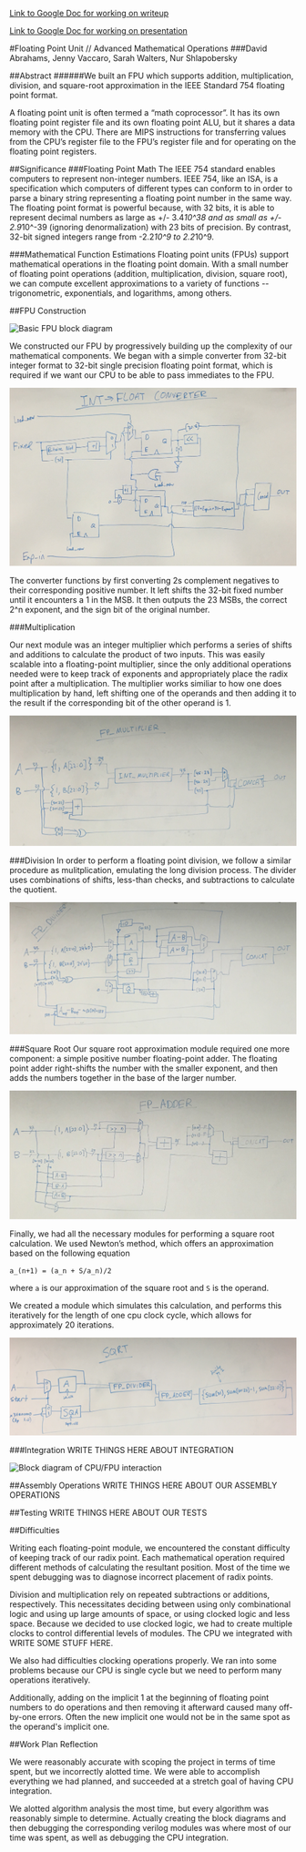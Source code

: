 [Link to Google Doc for working on writeup](https://docs.google.com/document/d/1Hcz5kvzhGNxFzRZeGMU3i1D9Fpzi3pAoX1fYA9cflWI/edit?usp=sharing)

[Link to Google Doc for working on presentation](https://docs.google.com/presentation/d/15q9rChHXG2N1TWunRFMkKt8hkOGpbc3Un-qYIrW7-RI/edit?usp=sharing)

#Floating Point Unit // Advanced Mathematical Operations
###David Abrahams, Jenny Vaccaro, Sarah Walters, Nur Shlapobersky

##Abstract
######We built an FPU which supports addition, multiplication, division, and square-root approximation in the IEEE Standard 754 floating point format.

A floating point unit is often termed a “math coprocessor”. It has its own floating point register file and its own floating point ALU, but it shares a data memory with the CPU. There are MIPS instructions for transferring values from the CPU’s register file to the FPU’s register file and for operating on the floating point registers.



##Significance
###Floating Point Math
The IEEE 754 standard enables computers to represent non-integer numbers. IEEE 754, like an ISA, is a specification which computers of different types can conform to in order to parse a binary string representing a floating point number in the same way. The floating point format is powerful because, with 32 bits, it is able to represent decimal numbers as large as +/- 3.4*10^38 and as small as +/- 2.9*10^-39 (ignoring denormalization) with 23 bits of precision. By contrast, 32-bit signed integers range from -2.2*10^9 to 2.2*10^9.

###Mathematical Function Estimations
Floating point units (FPUs) support mathematical operations in the floating point domain. With a small number of floating point operations (addition, multiplication, division, square root), we can compute excellent approximations to a variety of functions -- trigonometric, exponentials, and logarithms, among others.

##FPU Construction

![Basic FPU block diagram]()

We constructed our FPU by progressively building up the complexity of our mathematical components. We began with a simple converter from 32-bit integer format to 32-bit single precision floating point format, which is required if we want our CPU to be able to pass immediates to the FPU.

![Converter block diagram](img/final/converter.jpg)

The converter functions by first converting 2s complement negatives to their corresponding positive number. It left shifts the 32-bit fixed number until it encounters a 1 in the MSB. It then outputs the 23 MSBs, the correct 2^n exponent, and the sign bit of the original number.

###Multiplication

Our next module was an integer multiplier which performs a series of shifts and additions to calculate the product of two inputs. This was easily scalable into a floating-point multiplier, since the only additional operations needed were to keep track of exponents and appropriately place the radix point after a multiplication. The multiplier works similiar to how one does multiplication by hand, left shifting one of the operands and then adding it to the result if the corresponding bit of the other operand is 1.

![Multiplication block diagram](img/final/fp_multiplier.jpg)

###Division
In order to perform a floating point division, we follow a similar procedure as mulitplication, emulating the long division process. The divider uses combinations of shifts, less-than checks, and subtractions to calculate the quotient.

![Division module block diagram](img/final/fp_divider.jpg)

###Square Root
Our square root approximation module required one more component: a simple positive number floating-point adder. The floating point adder right-shifts the number with the smaller exponent, and then adds the numbers together in the base of the larger number.

![Floating-point addition block diagram](img/final/fp_adder.jpg)

Finally, we had all the necessary modules for performing a square root calculation. We used Newton’s method, which offers an approximation based on the following equation
```
a_(n+1) = (a_n + S/a_n)/2
```
where `a` is our approximation of the square root and `S` is the operand.

We created a module which simulates this calculation, and performs this iteratively for the length of one cpu clock cycle, which allows for approximately 20 iterations.

![Square root module block diagram](img/final/sqrt.jpg)

###Integration
WRITE THINGS HERE ABOUT INTEGRATION

![Block diagram of CPU/FPU interaction]()

##Assembly Operations
WRITE THINGS HERE ABOUT OUR ASSEMBLY OPERATIONS


##Testing
WRITE THINGS HERE ABOUT OUR TESTS


##Difficulties

Writing each floating-point module, we encountered the constant difficulty of keeping track of our radix point. Each mathematical operation required different methods of calculating the resultant position. Most of the time we spent debugging was to diagnose incorrect placement of radix points.

Division and multiplication rely on repeated subtractions or additions, respectively. This necessitates deciding between using only combinational logic and using up large amounts of space, or using clocked logic and less space. Because we decided to use clocked logic, we had to create multiple clocks to control differential levels of modules. The CPU we integrated with WRITE SOME STUFF HERE.

We also had difficulties clocking operations properly. We ran into some problems because our CPU is single cycle but we need to perform many operations iteratively.

Additionally, adding on the implicit 1 at the beginning of floating point numbers to do operations and then removing it afterward caused many off-by-one errors. Often the new implicit one would not be in the same spot as the operand's implicit one.

##Work Plan Reflection

We were reasonably accurate with scoping the project in terms of time spent, but we incorrectly alotted time. We were able to accomplish everything we had planned, and succeeded at a stretch goal of having CPU integration.

We alotted algorithm analysis the most time, but every algorithm was reasonably simple to determine. Actually creating the block diagrams and then debugging the corresponding verilog modules was where most of our time was spent, as well as debugging the CPU integration.
